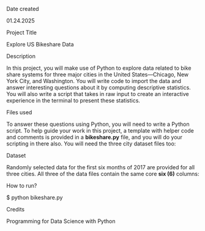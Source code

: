Date created

01.24.2025  

Project Title

Explore US Bikeshare Data  

Description

In this project, you will make use of Python to explore data related to bike share systems for three major cities in the United States—Chicago, New York City, and Washington. You will write code to import the data and answer interesting questions about it by computing descriptive statistics. You will also write a script that takes in raw input to create an interactive experience in the terminal to present these statistics.

Files used

To answer these questions using Python, you will need to write a Python script. To help guide your work in this project, a template with helper code and comments is provided in a **bikeshare.py** file, and you will do your scripting in there also. You will need the three city dataset files too:

Dataset

Randomly selected data for the first six months of 2017 are provided for all three cities. All three of the data files contain the same core **six (6)** columns:

How to run?

$ python bikeshare.py

Credits

Programming for Data Science with Python

